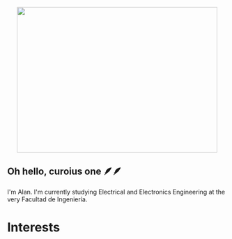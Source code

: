 
<p align = "center">
  <img src="https://user-images.githubusercontent.com/90327529/233441405-b5e94b1b-95cb-4cfa-8286-ffd9acd99ee4.gif" width="460" height="334"/>
</p>

## Oh hello, curoius one 🪶🪶
I'm Alan. I'm currently studying Electrical and Electronics Engineering at the very Facultad de Ingeniería.


# Interests


